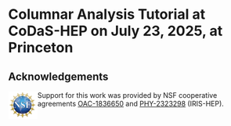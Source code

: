 # Columnar Analysis Tutorial at CoDaS-HEP on July 23, 2025, at Princeton

<!--- Click on this link:

<p align="center">
  <a href="https://ianna.github.io/2025-07-23-CoDaS-HEP-Columnar-Data-Analysis-tutorial/lab/index.html?path=student.ipynb">
    <img src="https://jupyterlite.readthedocs.io/en/latest/_static/badge.svg" alt="Launch JupyterLite" height="40">
  </a>
</p>

to open your student notebook in JupyterLite. --->

## Acknowledgements
<div>
<img src="img/NSF%20logo.png" width="60" align="left"/>
</div>

Support for this work was provided by NSF cooperative agreements [OAC-1836650](https://www.nsf.gov/awardsearch/showAward?AWD_ID=1836650) and [PHY-2323298](https://www.nsf.gov/awardsearch/showAward?AWD_ID=2323298) (IRIS-HEP).
